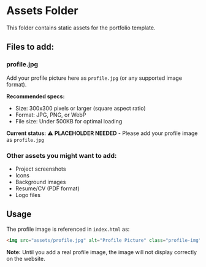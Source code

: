 # Assets Folder

This folder contains static assets for the portfolio template.

## Files to add:

### profile.jpg
Add your profile picture here as `profile.jpg` (or any supported image format).

**Recommended specs:**
- Size: 300x300 pixels or larger (square aspect ratio)
- Format: JPG, PNG, or WebP
- File size: Under 500KB for optimal loading

**Current status:** 
⚠️ **PLACEHOLDER NEEDED** - Please add your profile image as `profile.jpg`

### Other assets you might want to add:
- Project screenshots
- Icons
- Background images
- Resume/CV (PDF format)
- Logo files

## Usage

The profile image is referenced in `index.html` as:
```html
<img src="assets/profile.jpg" alt="Profile Picture" class="profile-img">
```

**Note:** Until you add a real profile image, the image will not display correctly on the website.
